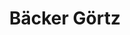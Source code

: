 ---
title: "Bäcker Görtz"
url: /ludwigshafen-am-rhein/baecker-goertz-praelat-caire-strasse/
shop: Bäckerei
---